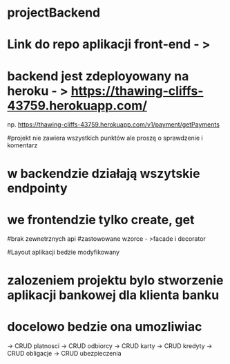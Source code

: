 # projectBackend

# Link do repo aplikacji front-end - > 

# backend jest zdeployowany na heroku - > https://thawing-cliffs-43759.herokuapp.com/
np. https://thawing-cliffs-43759.herokuapp.com/v1/payment/getPayments

#projekt nie zawiera wszystkich punktów ale proszę o sprawdzenie i komentarz

# w backendzie działają wszytskie endpointy
# we frontendzie tylko create, get

#brak zewnetrznych api
#zastowowane wzorce - >facade i decorator

#Layout aplikacji bedzie modyfikowany

# zalozeniem projektu bylo stworzenie aplikacji bankowej dla klienta banku
# docelowo bedzie ona umozliwiac
-> CRUD platnosci
-> CRUD odbiorcy
-> CRUD karty
-> CRUD kredyty
-> CRUD obligacje
-> CRUD ubezpieczenia
